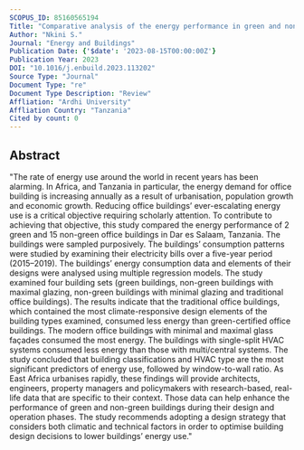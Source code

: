 ```yaml
---
SCOPUS_ID: 85160565194
Title: "Comparative analysis of the energy performance in green and non-green office buildings in Dar Es Salaam, Tanzania"
Author: "Nkini S."
Journal: "Energy and Buildings"
Publication Date: {'$date': '2023-08-15T00:00:00Z'}
Publication Year: 2023
DOI: "10.1016/j.enbuild.2023.113202"
Source Type: "Journal"
Document Type: "re"
Document Type Description: "Review"
Affliation: "Ardhi University"
Affliation Country: "Tanzania"
Cited by count: 0
---
```


## Abstract
"The rate of energy use around the world in recent years has been alarming. In Africa, and Tanzania in particular, the energy demand for office building is increasing annually as a result of urbanisation, population growth and economic growth. Reducing office buildings’ ever-escalating energy use is a critical objective requiring scholarly attention. To contribute to achieving that objective, this study compared the energy performance of 2 green and 15 non-green office buildings in Dar es Salaam, Tanzania. The buildings were sampled purposively. The buildings’ consumption patterns were studied by examining their electricity bills over a five-year period (2015–2019). The buildings’ energy consumption data and elements of their designs were analysed using multiple regression models. The study examined four building sets (green buildings, non-green buildings with maximal glazing, non-green buildings with minimal glazing and traditional office buildings). The results indicate that the traditional office buildings, which contained the most climate-responsive design elements of the building types examined, consumed less energy than green-certified office buildings. The modern office buildings with minimal and maximal glass façades consumed the most energy. The buildings with single-split HVAC systems consumed less energy than those with multi/central systems. The study concluded that building classifications and HVAC type are the most significant predictors of energy use, followed by window-to-wall ratio. As East Africa urbanises rapidly, these findings will provide architects, engineers, property managers and policymakers with research-based, real-life data that are specific to their context. Those data can help enhance the performance of green and non-green buildings during their design and operation phases. The study recommends adopting a design strategy that considers both climatic and technical factors in order to optimise building design decisions to lower buildings’ energy use."
